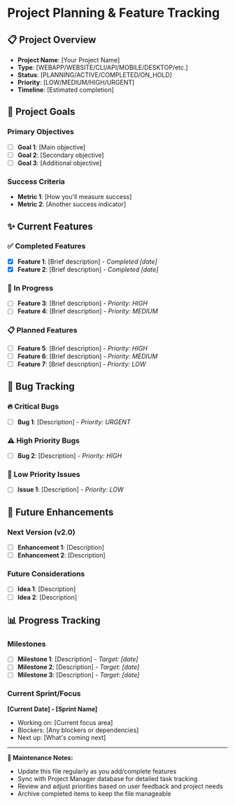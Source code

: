 # Project Planning & Feature Tracking

## 📋 Project Overview

- **Project Name**: [Your Project Name]
- **Type**: [WEBAPP/WEBSITE/CLI/API/MOBILE/DESKTOP/etc.]
- **Status**: [PLANNING/ACTIVE/COMPLETED/ON_HOLD]
- **Priority**: [LOW/MEDIUM/HIGH/URGENT]
- **Timeline**: [Estimated completion]

## 🎯 Project Goals

### Primary Objectives
- [ ] **Goal 1**: [Main objective]
- [ ] **Goal 2**: [Secondary objective]
- [ ] **Goal 3**: [Additional objective]

### Success Criteria
- **Metric 1**: [How you'll measure success]
- **Metric 2**: [Another success indicator]

## ✨ Current Features

### ✅ Completed Features
- [x] **Feature 1**: [Brief description] - *Completed [date]*
- [x] **Feature 2**: [Brief description] - *Completed [date]*

### 🚧 In Progress
- [ ] **Feature 3**: [Brief description] - *Priority: HIGH*
- [ ] **Feature 4**: [Brief description] - *Priority: MEDIUM*

### 📋 Planned Features
- [ ] **Feature 5**: [Brief description] - *Priority: HIGH*
- [ ] **Feature 6**: [Brief description] - *Priority: MEDIUM*
- [ ] **Feature 7**: [Brief description] - *Priority: LOW*

## 🐛 Bug Tracking

### 🔥 Critical Bugs
- [ ] **Bug 1**: [Description] - *Priority: URGENT*

### ⚠️ High Priority Bugs
- [ ] **Bug 2**: [Description] - *Priority: HIGH*

### 📝 Low Priority Issues
- [ ] **Issue 1**: [Description] - *Priority: LOW*

## 🚀 Future Enhancements

### Next Version (v2.0)
- [ ] **Enhancement 1**: [Description]
- [ ] **Enhancement 2**: [Description]

### Future Considerations
- [ ] **Idea 1**: [Description]
- [ ] **Idea 2**: [Description]

## 📊 Progress Tracking

### Milestones
- [ ] **Milestone 1**: [Description] - *Target: [date]*
- [ ] **Milestone 2**: [Description] - *Target: [date]*
- [ ] **Milestone 3**: [Description] - *Target: [date]*

### Current Sprint/Focus
**[Current Date] - [Sprint Name]**
- Working on: [Current focus area]
- Blockers: [Any blockers or dependencies]
- Next up: [What's coming next]

---

**📝 Maintenance Notes:**
- Update this file regularly as you add/complete features
- Sync with Project Manager database for detailed task tracking
- Review and adjust priorities based on user feedback and project needs
- Archive completed items to keep the file manageable
